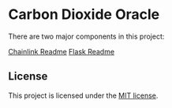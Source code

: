 # Carbon Dioxide Oracle

There are two major components in this project:

[Chainlink Readme](chainlink/README.md)
[Flask Readme](API/README.md)

## License

This project is licensed under the [MIT license](LICENSE).
